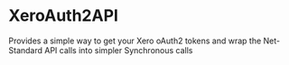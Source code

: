 # XeroAuth2API
Provides a simple way to get your Xero oAuth2 tokens and wrap the Net-Standard API calls into simpler Synchronous calls
